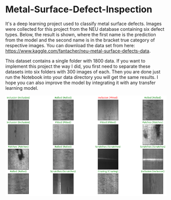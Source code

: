 # Metal-Surface-Defect-Inspection
It's a deep learning project used to classify metal surface defects. Images were collected for this project from the NEU database containing six defect types. Below, the result is shown, where the first name is the prediction from the model and the second name is in the bracket true category of respective images. You can download the data set from here: https://www.kaggle.com/fantacher/neu-metal-surface-defects-data. 

This dataset contains a single folder with 1800 data. If you want to implement this project the way I did, you first need to separate these datasets into six folders with 300 images of each. Then you are done just run the Notebook into your data directory you will get the same results. I hope you can also improve the model by integrating it with any transfer learning model.

![Test Results](test_result.png)

